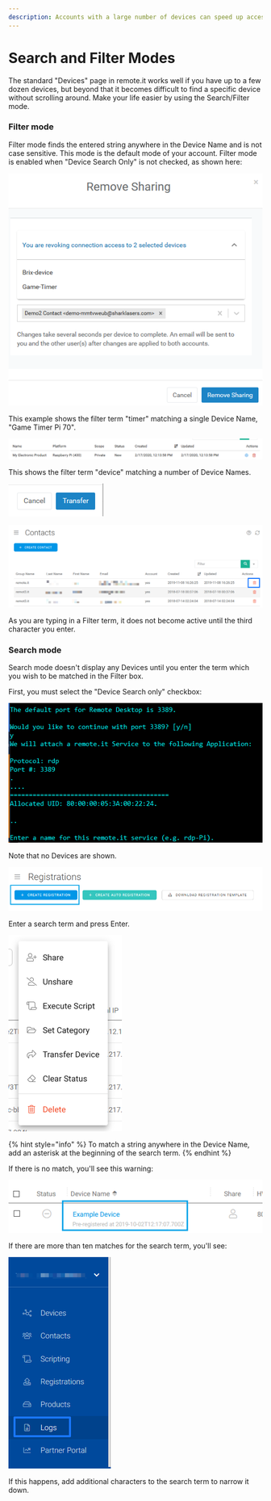 ```yaml
---
description: Accounts with a large number of devices can speed up access using this mode
---
```


# Search and Filter Modes

The standard "Devices" page in remote.it works well if you have up to a few dozen devices, but beyond that it becomes difficult to find a specific device without scrolling around.  Make your life easier by using the Search/Filter mode.

### Filter mode

Filter mode finds the entered string anywhere in the Device Name and is not case sensitive.  This mode is the default mode of your account.   Filter mode is enabled when "Device Search Only" is not checked, as shown here:

![](../../../.gitbook/assets/image%20%28288%29.png)

This example shows the filter term "timer" matching a single Device Name, "Game Timer Pi 70".

![](../../../.gitbook/assets/image%20%28473%29.png)

This shows the filter term "device" matching a number of Device Names.

![](../../../.gitbook/assets/image%20%28343%29.png)

![](../../../.gitbook/assets/image%20%2865%29.png)

As you are typing in a Filter term, it does not become active until the third character you enter.

### Search mode

Search mode doesn't display any Devices until you enter the term which you wish to be matched in the Filter box.

First, you must select the "Device Search only" checkbox:

![](../../../.gitbook/assets/image%20%28408%29.png)

Note that no Devices are shown.

![](../../../.gitbook/assets/image%20%28173%29.png)

Enter a search term and press Enter.  

![](../../../.gitbook/assets/image%20%28401%29.png)

{% hint style="info" %}
To match a string anywhere in the Device Name, add an asterisk at the beginning of the search term.
{% endhint %}

If there is no match, you'll see this warning:

![](../../../.gitbook/assets/image%20%28187%29.png)

If there are more than ten matches for the search term, you'll see:

![](../../../.gitbook/assets/image%20%2850%29.png)

If this happens, add additional characters to the search term to narrow it down.

